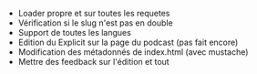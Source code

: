 - Loader propre et sur toutes les requetes
- Vérification si le slug n'est pas en double
- Support de toutes les langues
- Edition du Explicit sur la page du podcast (pas fait encore)
- Modification des métadonnés de index.html (avec mustache)
- Mettre des feedback sur l'édition et tout
